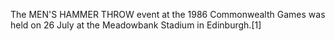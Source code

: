 The MEN'S HAMMER THROW event at the 1986 Commonwealth Games was held on 26 July at the Meadowbank Stadium in Edinburgh.[1]
